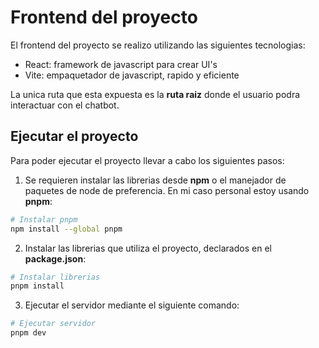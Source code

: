 # Frontend del proyecto

El frontend del proyecto se realizo utilizando las siguientes tecnologias:

- React: framework de javascript para crear UI's
- Vite: empaquetador de javascript, rapido y eficiente

La unica ruta que esta expuesta es la **ruta raiz** donde el usuario podra interactuar con el chatbot.

## Ejecutar el proyecto

Para poder ejecutar el proyecto llevar a cabo los siguientes pasos:

1. Se requieren instalar las librerias desde **npm** o el manejador de paquetes de node de preferencia. En mi caso personal estoy usando **pnpm**:

```sh
# Instalar pnpm
npm install --global pnpm
```

2. Instalar las librerias que utiliza el proyecto, declarados en el **package.json**:
```sh
# Instalar librerias
pnpm install
```

3. Ejecutar el servidor mediante el siguiente comando:
```sh
# Ejecutar servidor
pnpm dev
```